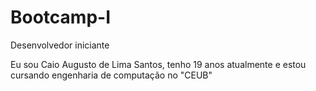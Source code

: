 # Bootcamp-I

Desenvolvedor iniciante

Eu sou Caio Augusto de Lima Santos, tenho 19 anos atualmente e estou cursando engenharia de computação no "CEUB"
